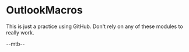 # OutlookMacros
This is just a practice using GitHub.  Don't rely on any of these modules to really work.  

--mtb-- 